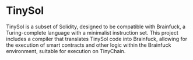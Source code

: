 # TinySol
TinySol is a subset of Solidity, designed to be compatible with Brainfuck, a Turing-complete language with a minimalist instruction set. This project includes a compiler that translates TinySol code into Brainfuck, allowing for the execution of smart contracts and other logic within the Brainfuck environment, suitable for execution on TinyChain.
